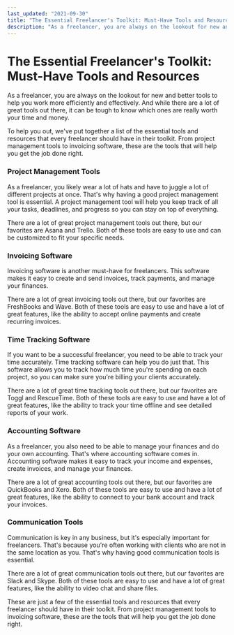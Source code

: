 ```yaml
---
last_updated: "2021-09-30"
title: "The Essential Freelancer's Toolkit: Must-Have Tools and Resources ✅"
description: "As a freelancer, you are always on the lookout for new and better tools to help you work more efficiently and effectively. And while there are a lot of great tools out there, it can be tough to know which ones are really worth your time and money."
---
```


# The Essential Freelancer's Toolkit: Must-Have Tools and Resources

As a freelancer, you are always on the lookout for new and better tools to help you work more efficiently and effectively. And while there are a lot of great tools out there, it can be tough to know which ones are really worth your time and money.

To help you out, we've put together a list of the essential tools and resources that every freelancer should have in their toolkit. From project management tools to invoicing software, these are the tools that will help you get the job done right.

### Project Management Tools

As a freelancer, you likely wear a lot of hats and have to juggle a lot of different projects at once. That's why having a good project management tool is essential. A project management tool will help you keep track of all your tasks, deadlines, and progress so you can stay on top of everything.

There are a lot of great project management tools out there, but our favorites are Asana and Trello. Both of these tools are easy to use and can be customized to fit your specific needs.

### Invoicing Software

Invoicing software is another must-have for freelancers. This software makes it easy to create and send invoices, track payments, and manage your finances.

There are a lot of great invoicing tools out there, but our favorites are FreshBooks and Wave. Both of these tools are easy to use and have a lot of great features, like the ability to accept online payments and create recurring invoices.

### Time Tracking Software

If you want to be a successful freelancer, you need to be able to track your time accurately. Time tracking software can help you do just that. This software allows you to track how much time you're spending on each project, so you can make sure you're billing your clients accurately.

There are a lot of great time tracking tools out there, but our favorites are Toggl and RescueTime. Both of these tools are easy to use and have a lot of great features, like the ability to track your time offline and see detailed reports of your work.

### Accounting Software

As a freelancer, you also need to be able to manage your finances and do your own accounting. That's where accounting software comes in. Accounting software makes it easy to track your income and expenses, create invoices, and manage your finances.

There are a lot of great accounting tools out there, but our favorites are QuickBooks and Xero. Both of these tools are easy to use and have a lot of great features, like the ability to connect to your bank account and track your invoices.

### Communication Tools

Communication is key in any business, but it's especially important for freelancers. That's because you're often working with clients who are not in the same location as you. That's why having good communication tools is essential.

There are a lot of great communication tools out there, but our favorites are Slack and Skype. Both of these tools are easy to use and have a lot of great features, like the ability to video chat and share files.

These are just a few of the essential tools and resources that every freelancer should have in their toolkit. From project management tools to invoicing software, these are the tools that will help you get the job done right.
